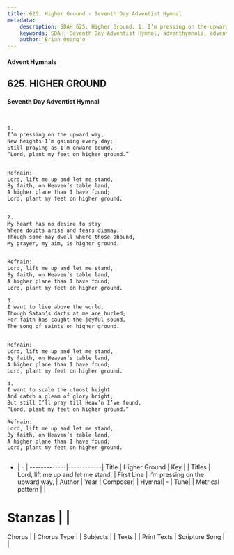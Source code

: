 ```yaml
---
title: 625. Higher Ground - Seventh Day Adventist Hymnal
metadata:
    description: SDAH 625. Higher Ground. 1. I’m pressing on the upward way, New heights I’m gaining every day; Still praying as I’m onward bound, “Lord, plant my feet on higher ground.” 
    keywords: SDAH, Seventh Day Adventist Hymnal, adventhymnals, advent hymnals, Higher Ground, I’m pressing on the upward way, ,Lord, lift me up and let me stand,
    author: Brian Onang'o
---
```


#### Advent Hymnals
## 625. HIGHER GROUND
#### Seventh Day Adventist Hymnal

```txt


1.
I’m pressing on the upward way,
New heights I’m gaining every day;
Still praying as I’m onward bound,
“Lord, plant my feet on higher ground.”


Refrain:
Lord, lift me up and let me stand,
By faith, on Heaven’s table land,
A higher plane than I have found;
Lord, plant my feet on higher ground.


2.
My heart has no desire to stay
Where doubts arise and fears dismay;
Though some may dwell where those abound,
My prayer, my aim, is higher ground.


Refrain:
Lord, lift me up and let me stand,
By faith, on Heaven’s table land,
A higher plane than I have found;
Lord, plant my feet on higher ground.

3.
I want to live above the world,
Though Satan’s darts at me are hurled;
For faith has caught the joyful sound,
The song of saints on higher ground.


Refrain:
Lord, lift me up and let me stand,
By faith, on Heaven’s table land,
A higher plane than I have found;
Lord, plant my feet on higher ground.

4.
I want to scale the utmost height
And catch a gleam of glory bright;
But still I’ll pray till Heav’n I’ve found,
“Lord, plant my feet on higher ground.”

Refrain:
Lord, lift me up and let me stand,
By faith, on Heaven’s table land,
A higher plane than I have found;
Lord, plant my feet on higher ground.



```

- |   -  |
-------------|------------|
Title | Higher Ground |
Key |  |
Titles | Lord, lift me up and let me stand, |
First Line | I’m pressing on the upward way, |
Author | 
Year | 
Composer|  |
Hymnal|  - |
Tune|  |
Metrical pattern | |
# Stanzas |  |
Chorus |  |
Chorus Type |  |
Subjects |  |
Texts |  |
Print Texts | 
Scripture Song |  |
  
